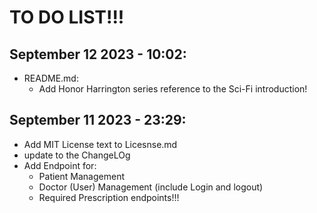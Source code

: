 # TO DO LIST!!!



## September 12 2023 - 10:02:

- README.md:
  - Add Honor Harrington series reference to the Sci-Fi introduction!

## September 11 2023 - 23:29:

- Add MIT License text to Licesnse.md
- update to the ChangeLOg
- Add Endpoint for:
  - Patient Management
  - Doctor (User) Management (include Login and logout)
  - Required Prescription endpoints!!!